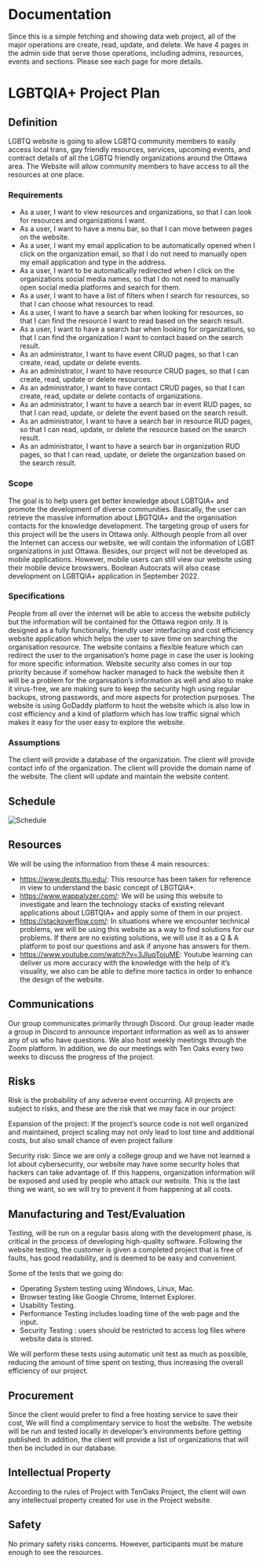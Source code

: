 # Documentation
Since this is a simple fetching and showing data web project, all of the major operations are create, read, update, and delete. We have 4 pages in the admin side that serve those operations, including admins, resources, events and sections. Please see each page for more details.

# LGBTQIA+ Project Plan
## Definition
LGBTQ website is going to allow LGBTQ community members to easily access local trans, gay friendly resources, services, upcoming events, and contract details of all the LGBTQ friendly organizations around the Ottawa area. The Website will allow community members to have access to all the resources at one place.	

### Requirements 
- As a user, I want to view resources and organizations, so that I can look for resources and organizations I want.	
- As a user, I want to have a menu bar, so that I can move between pages on the website.
- As a user, I want my email application to be automatically opened when I click on the organization email, so that I do not need to manually open my email application and type in the address.
- As a user, I want to be automatically redirected when I click on the organizations social media names, so that I do not need to manually open social media platforms and search for them.
- As a user, I want to have a list of filters when I search for resources, so that I can choose what resources to read.
- As a user, I want to have a search bar when looking for resources, so that I can find the resource I want to read based on the search result.
- As a user, I want to have a search bar when looking for organizations, so that I can find the organization I want to contact based on the search result.
- As an administrator, I want to have event CRUD pages, so that I can create, read, update or delete events.
- As an administrator, I want to have resource CRUD pages, so that I can create, read, update or delete resources.
- As an administrator, I want to have contact CRUD pages, so that I can create, read, update or delete contacts of organizations.
- As an administrator, I want to have a search bar in event RUD pages, so that I can read, update, or delete the event based on the search result.
- As an administrator, I want to have a search bar in resource RUD pages, so that I can read, update, or delete the resource based on the search result.
- As an administrator, I want to have a search bar in organization RUD pages, so that I can read, update, or delete the organization based on the search result.

### Scope 
The goal is to help users get better knowledge about LGBTQIA+ and promote the development of diverse communities. Basically, the user can retrieve the massive information about LBGTQIA+ and the organisation contacts for the knowledge development. The targeting group of users for this project will be the users in Ottawa only. Although people from all over the Internet can access our website, we will contain the information of LGBT organizations in just Ottawa. Besides, our project will not be developed as mobile applications. However, mobile users can still view our website using their mobile device browswers. Boolean Autocrats will also cease development on LGBTQIA+ application in September 2022.

### Specifications 
People from all over the internet will be able to access the website publicly but the information will be contained for the Ottawa region only.
It is designed as a fully functionally, friendly user interfacing and cost efficiency website application which helps the user to save time on searching the organisation resource.
The website contains a flexible feature which can redirect the user to the organisation’s home page in case the user is looking for more specific information.
Website security also comes in our top priority because if somehow hacker managed to hack the website then it will be a problem for the organisation’s information as well and also to make it virus-free, we are making sure to keep the security high using regular backups, strong passwords, and more aspects for protection purposes.
The website is using GoDaddy platform to host the website which is also low in cost efficiency and a kind of platform which has low traffic signal which makes it easy for the user easy to explore the website.


### Assumptions
The client will provide a database of the organization.
The client will provide contact info of the organization.
The client will provide the domain name of the website.
The client will update and maintain the website content.


## Schedule 
![Schedule](https://i.ibb.co/Yc6c98T/Capture.jpg)


## Resources
We will be using the information from these 4 main resources:
- https://www.depts.ttu.edu/: This resource has been taken for reference in view to understand the basic concept of LBGTQIA+.
- https://www.wappalyzer.com/: We will be using this website to investigate and learn the technology stacks of existing relevant applications about LGBTQIA+ and apply some of them in our project.
- https://stackoverflow.com/: In situations where we encounter technical problems, we will be using this website as a way to find solutions for our problems. If there are no existing solutions, we will use it as a Q & A platform to post our questions and ask if anyone has answers for them.
- https://www.youtube.com/watch?v=3JluqTojuME: Youtube learning can deliver us more accuracy with the knowledge with the help of it’s visuality, we also can be able to define more tactics in order to enhance the design of the website.

## Communications 
Our group communicates primarily through Discord. Our group leader made a group in Discord to announce important information as well as to answer any of us who have questions. We also host weekly meetings through the Zoom platform. In addition, we do our meetings with Ten Oaks every two weeks to discuss the progress of the project.

## Risks 
Risk is the probability of any adverse event occurring. All projects are subject to risks, and these are the risk that we may face in our project: 

Expansion of the project: If the project’s source code is not well organized and maintained, project scaling may not only lead to lost time and additional costs, but also small chance of even project failure

Security risk: Since we are only a college group and we have not learned a lot about cybersecurity, our website may have some security holes that hackers can take advantage of. If this happens, organization information will be exposed and used by people who attack our website. This is the last thing we want, so we will try to prevent it from happening at all costs.

## Manufacturing and Test/Evaluation 
Testing, will be run on a regular basis along with the development phase, is critical in the process of developing high-quality software. Following the website testing, the customer is given a completed project that is free of faults, has good readability, and is deemed to be easy and convenient.

Some of the tests that we going do:
- Operating System testing using Windows, Linux, Mac.
- Browser testing like Google Chrome, Internet Explorer.
- Usability Testing.
- Performance Testing includes loading time of the web page and the input.
- Security Testing : users should be restricted to access log files where website data is stored.

We will perform these tests using automatic unit test as much as possible, reducing the amount of time spent on testing, thus increasing the overall efficiency of our project.
## Procurement 
Since the client would prefer to find a free hosting service to save their cost, We will find a complimentary service to host the website. The website will be run and tested locally in developer’s environments before getting published. In addition, the client will provide a list of organizations that will then be included in our database. 



## Intellectual Property 
According to the rules of Project with TenOaks Project, the client will own any intellectual property created for use in the Project website.



## Safety 
No primary safety risks concerns. However, participants must be mature enough to see the resources.



